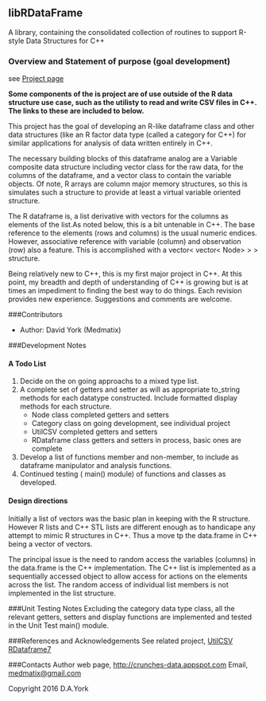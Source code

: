 ## libRDataFrame
A library, containing the consolidated collection of routines to support R-style Data Structures for C++


### Overview and Statement of purpose (goal development)
see [Project page](https://medmatix.github.io/libRDataFrame/)
  
**Some components of the is project are of use outside of the R data structure use case, such as the utilisty to read and write CSV files in C++. The links to these are included to below.**

This project has the goal of developing an R-like dataframe class and other data structures (like an R factor data type (called a category for C++) for similar applications for analysis of data written entirely in C++. 

The necessary building blocks of this dataframe analog are a Variable composite data structure including vector class for the raw data, for the columns of the dataframe, and a vector class to contain the variable objects. Of note, R arrays are column major memory structures, so this is simulates such a structure to provide at least a virtual variable oriented structure.

The R dataframe is, a list derivative with vectors for the columns as elements of the list.As noted below, this is a bit untenable in C++. The base reference to the  elements (rows and columns) is the usual numeric endices. However, associative reference with variable (column) and observation (row) also a feature. This is accomplished with a vector< vector< Node> > > structure.

Being relatively new to C++, this is my first major project in C++. At this point, my breadth and depth of understanding of C++ is growing but is at times an impediment to finding the best way to do things. Each revision provides new experience. Suggestions and comments are welcome.

###Contributors
  - Author: David York (Medmatix)

###Development Notes
#### A Todo List
1. Decide on the on going approachs to a mixed type list.
2. A complete set of getters and setter as will as appropriate to_string methods for each datatype constructed. Include formatted display methods for each structure.
    - Node class completed getters and setters
    - Category class on going development, see individual project
    - UtilCSV completed getters and setters
    - RDataframe class getters and setters in process, basic ones are complete
3. Develop a list of functions member and non-member, to include as dataframe manipulator and analysis  functions.
4. Continued testing ( main() module) of functions and classes as developed.

#### Design directions
Initially a list of vectors was the basic plan in keeping with the R structure. However R lists and C++ STL lists are different enough as to handicape any attempt to mimic R structures in C++. Thus a move tp the data.frame in C++ being a vector of vectors. 

The principal issue is the need to random access the variables (columns) in the data.frame is the C++ implementation. The C++ list is implemented as a sequentially accessed object to allow access for actions on the elements across the list. The random access of individual list members is not implemented in the list structure.

###Unit Testing Notes
Excluding the category data type class, all the relevant getters, setters and display functions are implemented and tested in the Unit Test main() module.


###References and Acknowledgements
See related project, [UtilCSV](http://medmatix.github.io/UtilCSV)
                     [RDataframe7](http://medmatix.github.io/RDataframe)

###Contacts
Author web page, http://crunches-data.appspot.com
Email, medmatix@gmail.com

Copyright 2016 D.A.York

